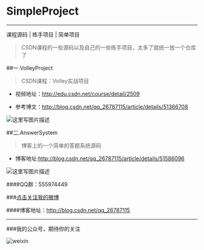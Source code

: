 # SimpleProject
---

课程源码 | 练手项目 | 简单项目

>CSDN课程的一些源码以及自己的一些练手项目，太多了就统一放一个仓库了

##一.VolleyProject

>CSDN课程：Volley实战项目

- 视频地址：http://edu.csdn.net/course/detail/2509

- 参考博文：http://blog.csdn.net/qq_26787115/article/details/51366708

![这里写图片描述](http://img.blog.csdn.net/20160605103528333)


##二.AnswerSystem

>博客上的一个简单的答题系统源码

- 博客地址:http://blog.csdn.net/qq_26787115/article/details/51586096

![这里写图片描述](http://img.blog.csdn.net/20160604233854533)


####QQ群：555974449

###[点击关注我的微博](http://weibo.com/Glorystys)

####博客地址：http://blog.csdn.net/qq_26787115

---

###我的公众号，期待你的关注

![weixin](http://img.blog.csdn.net/20160108203741937)

